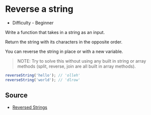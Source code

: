 # Reverse a string

* Difficulty - Beginner

Write a function that takes in a string as an input.

Return the string with its characters in the opposite order.

You can reverse the string in  place or with a new variable.

>NOTE: Try to solve this without using any built in string or array methods (split, reverse, join are all built in array methods). 

```js
reverseString('hello'); // 'olleh'
reverseString('world'); // 'dlrow'
```

## Source 

* [Reversed Strings](https://www.codewars.com/kata/5168bb5dfe9a00b126000018)